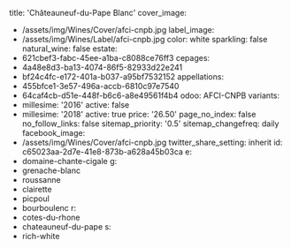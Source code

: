 title: 'Châteauneuf-du-Pape Blanc'
cover_image:
  - /assets/img/Wines/Cover/afci-cnpb.jpg
label_image:
  - /assets/img/Wines/Label/afci-cnpb.jpg
color: white
sparkling: false
natural_wine: false
estate:
  - 621cbef3-fabc-45ee-a1ba-c8088ce76ff3
cepages:
  - 4a48e8d3-ba13-4074-86f5-82933d22e241
  - bf24c4fc-e172-401a-b037-a95bf7532152
appellations:
  - 455bfce1-3e57-496a-accb-6810c97e7540
  - 64caf4cb-d51e-448f-b6c6-a8e49561f4b4
odoo: AFCI-CNPB
variants:
  -
    millesime: '2016'
    active: false
  -
    millesime: '2018'
    active: true
    price: '26.50'
page_no_index: false
no_follow_links: false
sitemap_priority: '0.5'
sitemap_changefreq: daily
facebook_image:
  - /assets/img/Wines/Cover/afci-cnpb.jpg
twitter_share_setting: inherit
id: c65023aa-2d7e-41e8-873b-a628a45b03ca
e:
  - domaine-chante-cigale
g:
  - grenache-blanc
  - roussanne
  - clairette
  - picpoul
  - bourboulenc
r:
  - cotes-du-rhone
  - chateauneuf-du-pape
s:
  - rich-white
